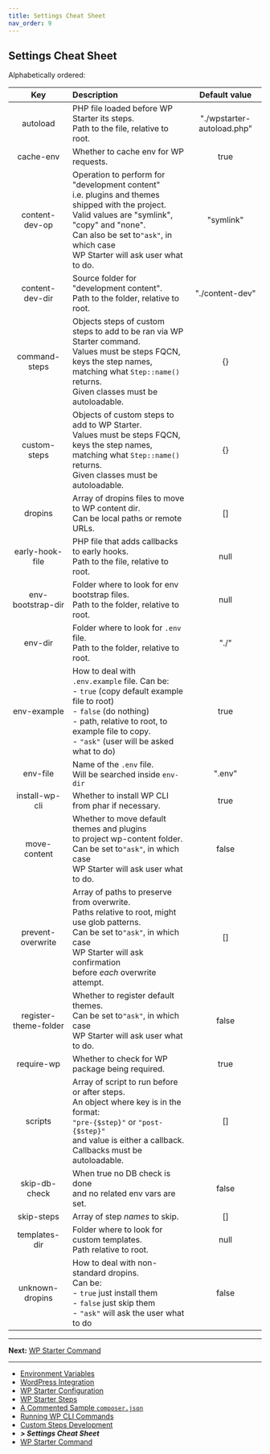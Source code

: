 ```yaml
---
title: Settings Cheat Sheet
nav_order: 9
---
```


## Settings Cheat Sheet

Alphabetically ordered:

|          Key          | Description                                                                                                                                                                                                                                       |       Default value        |
|:---------------------:|:--------------------------------------------------------------------------------------------------------------------------------------------------------------------------------------------------------------------------------------------------|:--------------------------:|
|       autoload        | PHP file loaded before WP Starter its steps.<br />Path to the file, relative to root.                                                                                                                                                             | "./wpstarter-autoload.php" |
|       cache-env       | Whether to cache env for WP requests.                                                                                                                                                                                                             |            true            |
|    content-dev-op     | Operation to perform for "development content"<br />i.e. plugins and themes shipped with the project.<br />Valid values are "symlink", "copy" and "none".<br />Can also be set to`"ask"`, in which case<br />WP Starter will ask user what to do. |         "symlink"          |
|    content-dev-dir    | Source folder for "development content".<br />Path to the folder, relative to root.                                                                                                                                                               |      "./content-dev"       |
|     command-steps     | Objects steps of custom steps to add to be ran via WP Starter command.<br />Values must be steps FQCN, keys the step names, matching what `Step::name()` returns.<br />Given classes must be autoloadable.                                        |             {}             |
|     custom-steps      | Objects of custom steps to add to WP Starter.<br />Values must be steps FQCN, keys the step names, matching what `Step::name()` returns.<br />Given classes must be autoloadable.                                                                 |             {}             |
|        dropins        | Array of dropins files to move to WP content dir.<br />Can be local paths or remote URLs.                                                                                                                                                         |             []             |
|    early-hook-file    | PHP file that adds callbacks to early hooks.<br />Path to the file, relative to root.                                                                                                                                                             |            null            |
|   env-bootstrap-dir   | Folder where to look for env bootstrap files.<br />Path to the folder, relative to root.                                                                                                                                                          |            null            |
|        env-dir        | Folder where to look for `.env` file.<br />Path to the folder, relative to root.                                                                                                                                                                  |            "./"            |
|      env-example      | How to deal with `.env.example` file. Can be:<br />- `true` (copy default example file to root)<br />- `false` (do nothing)<br />- path, relative to root, to example file to copy.<br />- `"ask"` (user will be asked what to do)                |            true            |
|       env-file        | Name of the `.env` file.<br />Will be searched inside `env-dir`                                                                                                                                                                                   |           ".env"           |
|    install-wp-cli     | Whether to install WP CLI from phar if necessary.                                                                                                                                                                                                 |            true            |
|     move-content      | Whether to move default themes and plugins<br />to project wp-content folder.<br />Can be set to`"ask"`, in which case<br />WP Starter will ask user what to do.                                                                                  |           false            |
|   prevent-overwrite   | Array of paths to preserve from overwrite.<br />Paths relative to root, might use glob patterns.<br />Can be set to`"ask"`, in which case<br />WP Starter will ask confirmation<br />before *each* overwrite attempt.                             |             []             |
| register-theme-folder | Whether to register default themes.<br />Can be set to`"ask"`, in which case<br />WP Starter will ask user what to do.                                                                                                                            |           false            |
|      require-wp       | Whether to check for WP package being required.                                                                                                                                                                                                   |            true            |
|        scripts        | Array of script to run before or after steps.<br />An object where key is in the format:<br /> `"pre-{$step}"` or `"post-{$step}"`<br />and value is either a callback.<br />Callbacks must be autoloadable.                                      |             []             |
|     skip-db-check     | When true no DB check is done<br />and no related env vars are set.                                                                                                                                                                               |           false            |
|      skip-steps       | Array of step *names* to skip.                                                                                                                                                                                                                    |             []             |
|     templates-dir     | Folder where to look for custom templates.<br />Path relative to root.                                                                                                                                                                            |            null            |
|    unknown-dropins    | How to deal with non-standard dropins.<br />Can be:<br />- `true` just install them<br />- `false` just skip them<br />- `"ask"` will ask the user what to do                                                                                     |           false            |



------

**Next:** [WP Starter Command](10-WP-Starter-Command.md)

---

- [Environment Variables](02-Environment-Variables.md)
- [WordPress Integration](03-WordPress-Integration.md)
- [WP Starter Configuration](04-WP-Starter-Configuration.md)
- [WP Starter Steps](05-WP-Starter-Steps.md)
- [A Commented Sample `composer.json`](06-A-Commented-Sample-Composer-Json.md)
- [Running WP CLI Commands](07-Running-WP-CLI-Commands.md)
- [Custom Steps Development](08-Custom-Steps-Development.md)
- ***> Settings Cheat Sheet***
- [WP Starter Command](10-WP-Starter-Command.md)
